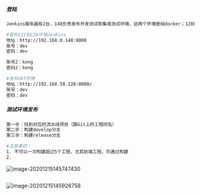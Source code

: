 ##### 登陆

```bash
Jenkins服务器有2台，148负责发布开发测试和集成测试环境，这两个环境是纯docker；128的jenkins负责发布UAT环境

#发布121和126环境Jenkins
地址：http://192.168.0.148:8080
账号：dev
密码：dev

账号2：kong
密码2：kong

#发布UAT环境
地址：http://192.168.50.128:8080/
账号：dev
密码：dev
```

##### 测试环境发布

```bash
第一步：找到对应的流水线项目（跟Git上的工程同名）
第二步：构建develop分支
第三步：构建release分支

#注意事项：
1. 不可以一次构建超过5个工程，尤其前端工程，可通过构建
2.
```

![image-20201215145747430](https://tva1.sinaimg.cn/large/0081Kckwgy1glojsek3d0j31cw0b3whx.jpg)

```bash

```

![image-20201215145926758](https://tva1.sinaimg.cn/large/0081Kckwgy1gloju52l0lj31350ci75o.jpg)


















